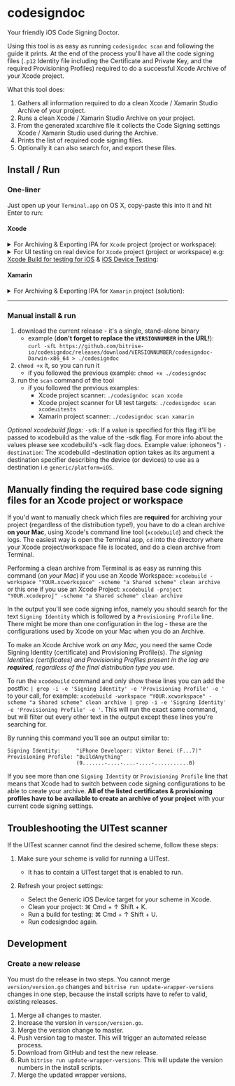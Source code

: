 # codesigndoc

Your friendly iOS Code Signing Doctor.

Using this tool is as easy as running `codesigndoc scan` and following the guide
it prints. At the end of the process you'll have all the code signing files
(`.p12` Identity file including the Certificate and Private Key, and the
required Provisioning Profiles) required to do a successful Xcode Archive of
your Xcode project.

What this tool does:

1. Gathers all information required to do a clean Xcode / Xamarin Studio Archive
   of your project.
1. Runs a clean Xcode / Xamarin Studio Archive on your project.
1. From the generated xcarchive file it collects the Code Signing settings Xcode
   / Xamarin Studio used during the Archive.
1. Prints the list of required code signing files.
1. Optionally it can also search for, and export these files.

## Install / Run

### One-liner

Just open up your `Terminal.app` on OS X, copy-paste this into it and hit Enter
to run:

#### Xcode
<details ><summary>For Archiving & Exporting IPA for <code>Xcode</code> project (project or workspace):</summary>
<p>

Exporting the code signing files of the App target and it's dependent targets for the Archive and IPA generation (e.g: [Xcode Archive & Export for iOS](https://github.com/bitrise-io/steps-xcode-archive) step will need them):
```
bash -l -c "$(curl -sfL https://raw.githubusercontent.com/bitrise-io/codesigndoc/master/_scripts/install_wrap-xcode.sh)"
```
</p>
</details>


<details><summary>For UI testing on real device for <code>Xcode</code> project (project or workspace) e.g: <a href="https://github.com/bitrise-steplib/steps-xcode-build-for-test">Xcode Build for testing for iOS</a> & <a href="https://github.com/bitrise-steplib/steps-virtual-device-testing-for-ios">iOS Device Testing</a>:</summary>
<p>

---

_Note: For UI testing you will need the code signing files for the App target and it's dependent targets and for the UI test targets too._
_So you will need to run the `install_wrap-xcode.sh ` and the `install_wrap-xcode-uitests.sh` as well._

---

First you need to export the code signing files of the App target and it's dependent targets:
```
bash -l -c "$(curl -sfL https://raw.githubusercontent.com/bitrise-io/codesigndoc/master/_scripts/install_wrap-xcode.sh)"
```

Secondly you need to export the code signing files of the UI test targets:

```
bash -l -c "$(curl -sfL https://raw.githubusercontent.com/bitrise-io/codesigndoc/master/_scripts/install_wrap-xcode-uitests.sh)"
```

---

If the UITest scanner cannot find the desired scheme, follow these steps:

1. Make sure your scheme is valid for running a UITest.
     - It has to contain a UITest target that is enabled to run.

2. Refresh your project settings:
     - Select the Generic iOS Device target for your scheme in Xcode.
     - Clean your project: ⌘ Cmd + ↑ Shift + K.
     - Run a build for testing: ⌘ Cmd + ↑ Shift + U.
     - Run codesigndoc again.
</p>
</details>


#### Xamarin
<details><summary>For Archiving & Exporting IPA for <code>Xamarin</code> project (solution):</summary>
<p>

```
bash -l -c "$(curl -sfL https://raw.githubusercontent.com/bitrise-io/codesigndoc/master/_scripts/install_wrap-xamarin.sh)"
```
</p>
</details>

----

### Manual install & run

1. download the current release - it's a single, stand-alone binary
   * example (**don't forget to replace the `VERSIONNUMBER` in the URL!**):
     `curl -sfL
     https://github.com/bitrise-io/codesigndoc/releases/download/VERSIONNUMBER/codesigndoc-Darwin-x86_64 >
     ./codesigndoc`
2. `chmod +x` it, so you can run it
   * if you followed the previous example: `chmod +x ./codesigndoc`
3. run the `scan` command of the tool
   * if you followed the previous examples:
     * Xcode project scanner: `./codesigndoc scan xcode`
     * Xcode project scanner for UI test targets: `./codesigndoc scan xcodeuitests`
     * Xamarin project scanner: `./codesigndoc scan xamarin`

*Optional xcodebuild flags:*
`-sdk`: If a value is specified for this flag it'll be passed to xcodebuild as the value of the -sdk flag. For more info about the values please see xcodebuild's -sdk flag docs. Example value: iphoneos")
`-destination`: The xcodebuild -destination option takes as its argument a destination specifier describing the device (or devices) to use as a destination i.e `generic/platform=iOS`. 


## Manually finding the required base code signing files for an Xcode project or workspace

If you'd want to manually check which files are **required** for archiving your
project (regardless of the distribution type!), you have to do a clean archive
**on your Mac**, using Xcode's command line tool (`xcodebuild`) and check the
logs. The easiest way is open the Terminal app, `cd` into the directory where
your Xcode project/workspace file is located, and do a clean archive from
Terminal.

Performing a clean archive from Terminal is as easy as running this command (_on
your Mac_) if you use an Xcode Workspace: `xcodebuild -workspace
"YOUR.xcworkspace" -scheme "a Shared scheme" clean archive` or this one if you
use an Xcode Project: `xcodebuild -project "YOUR.xcodeproj" -scheme "a Shared
scheme" clean archive`

In the output you'll see code signing infos, namely you should search for the
text `Signing Identity` which is followed by a `Provisioning Profile` line.
There might be more than one configuration in the log - these are the
configurations used by Xcode on your Mac when you do an Archive.

To make an Xcode Archive work _on any Mac_, you need the same Code Signing
Identity (certificate) and Provisioning Profile(s). _The signing Identities
(certificates) and Provisioning Profiles present in the log are **required**,
regardless of the final distribution type you use._

To run the `xcodebuild` command and only show these lines you can add the
postfix: `| grep -i -e 'Signing Identity' -e 'Provisioning Profile' -e '` to
your call, for example: `xcodebuild -workspace "YOUR.xcworkspace" -scheme "a
Shared scheme" clean archive | grep -i -e 'Signing Identity' -e 'Provisioning
Profile' -e '`. This will run the exact same command, but will filter out every
other text in the output except these lines you're searching for.

By running this command you'll see an output similar to:

```
Signing Identity:     "iPhone Developer: Viktor Benei (F...7)"
Provisioning Profile: "BuildAnything"
                      (9.......-....-....-....-...........0)
```

If you see more than one `Signing Identity` or `Provisioning Profile` line that
means that Xcode had to switch between code signing configurations to be able to
create your archive. **All of the listed certificates & provisioning profiles
have to be available to create an archive of your project** with your current
code signing settings.

## Troubleshooting the UITest scanner
If the UITest scanner cannot find the desired scheme, follow these steps:

1. Make sure your scheme is valid for running a UITest.
     - It has to contain a UITest target that is enabled to run.

2. Refresh your project settings:
     - Select the Generic iOS Device target for your scheme in Xcode.
     - Clean your project: ⌘ Cmd + ↑ Shift + K.
     - Run a build for testing: ⌘ Cmd + ↑ Shift + U.
     - Run codesigndoc again.

## Development

### Create a new release

You must do the release in two steps. You cannot merge `version/version.go`
changes and `bitrise run update-wrapper-versions` changes in one step, because
the install scripts have to refer to valid, existing releases.

1. Merge all changes to master.
1. Increase the version in `version/version.go`.
1. Merge the version change to master.
1. Push version tag to master. This will trigger an automated release process.
1. Download from GitHub and test the new release.
1. Run `bitrise run update-wrapper-versions`. This will update the version numbers in the install scripts.
1. Merge the updated wrapper versions.
